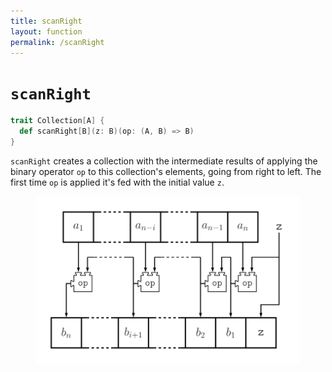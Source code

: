 ```yaml
---
title: scanRight
layout: function
permalink: /scanRight
---
```


# `scanRight`

~~~ scala
trait Collection[A] {
  def scanRight[B](z: B)(op: (A, B) => B)
}
~~~

`scanRight` creates a collection with the intermediate results of applying the binary operator `op` to this collection's elements, going from right to left. The first time `op` is applied it's fed with the initial value `z`.

<figure class="diagram">
  <img src="images/scanRight.svg" alt="scanRight function">
  <!-- <figcaption class="diagram-desc"></figcaption> -->
</figure>
